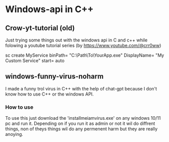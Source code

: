 # Windows-api in C++

## Crow-yt-tutorial (old)
Just trying some things out with the windows api in C and c++ while folowing a youtube tutorial series (by https://www.youtube.com/@crr0ww)


sc create MyService binPath= "C:\Path\To\YourApp.exe" DisplayName= "My Custom Service" start= auto

## windows-funny-virus-noharm

I made a funny trol virus in C++ with the help of chat-gpt because I don't know how to use C++ or the windows API.

### How to use
To use this just download the 'installmeiamvirus.exe' on any windows 10/11 pc and run it. Depending on if you run it as admin or not it wil do diffrent things, non of theys things wil do any permenent harm but they are really anoying.